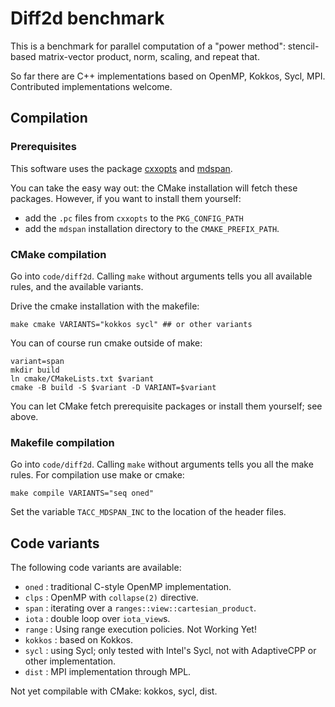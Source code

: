 # Diff2d benchmark

This is a benchmark for parallel computation of a "power method":
stencil-based matrix-vector product, norm, scaling, and repeat that.

So far there are C++ implementations based on OpenMP, Kokkos, Sycl, MPI.
Contributed implementations welcome.

## Compilation

### Prerequisites

This software uses the package [cxxopts](https://github.com/jarro2783/cxxopts)
and [mdspan](https://github.com/kokkos/mdspan).

You can take the easy way out: the CMake installation will fetch these packages. However, if you want to install them yourself:

 - add the `.pc` files from `cxxopts` to the `PKG_CONFIG_PATH`
 - add the `mdspan` installation directory to the `CMAKE_PREFIX_PATH`.


### CMake compilation

Go into `code/diff2d`. Calling `make` without arguments tells you all available rules, and the available variants.

Drive the cmake installation with the makefile:

```
make cmake VARIANTS="kokkos sycl" ## or other variants
```

You can of course run cmake outside of make:

```
variant=span
mkdir build
ln cmake/CMakeLists.txt $variant
cmake -B build -S $variant -D VARIANT=$variant
```

You can let CMake fetch prerequisite packages or install them yourself; see above.

### Makefile compilation

Go into `code/diff2d`. Calling `make` without arguments
tells you all the make rules. For compilation use make or cmake:

```
make compile VARIANTS="seq oned"
```

Set the variable `TACC_MDSPAN_INC`
to the location of the header files.

## Code variants

The following code variants are available:

 - `oned` : traditional C-style OpenMP implementation.
 - `clps` : OpenMP with `collapse(2)` directive.
 - `span` : iterating over a `ranges::view::cartesian_product`.
 - `iota` : double loop over `iota_view`s. 
 - `range` : Using range execution policies. Not Working Yet!
 - `kokkos` : based on Kokkos.
 - `sycl` : using Sycl; only tested with Intel's Sycl, not with AdaptiveCPP or other implementation.
 - `dist` : MPI implementation through MPL. 

 Not yet compilable with CMake: kokkos, sycl, dist.
